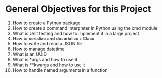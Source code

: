 # General Objectives for this Project
1. How to create a Python package
2. How to create a command interpreter in Python using the cmd module
3. What is Unit testing and how to implement it in a large project
4. How to serialize and deserialize a Class
5. How to write and read a JSON file
6. How to manage datetime
7. What is an UUID
8. What is *args and how to use it
9. What is **kwargs and how to use it
10. How to handle named arguments in a function
